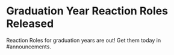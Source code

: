 # Graduation Year Reaction Roles Released

Reaction Roles for graduation years are out! Get them today in #announcements.